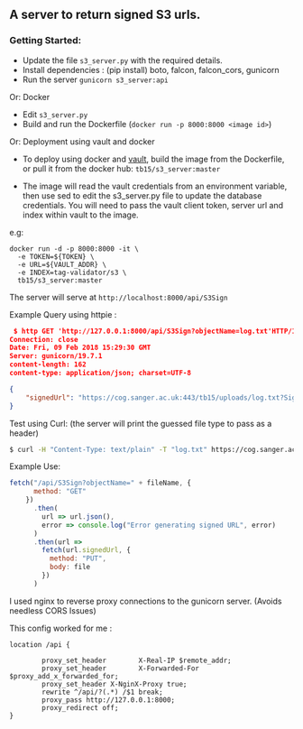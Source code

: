 ## A server to return signed S3 urls. 

### Getting Started:

* Update the file `s3_server.py` with the required details. 
* Install dependencies : (pip install) boto, falcon, falcon_cors, gunicorn 
* Run the server `gunicorn s3_server:api`

Or: Docker
* Edit `s3_server.py`
* Build and run the Dockerfile (`docker run -p 8000:8000 <image id>`)

Or: Deployment using vault and docker

* To deploy using docker and [vault](https://www.vaultproject.io/), build the image from the Dockerfile, or pull it from the docker hub: `tb15/s3_server:master` 

* The image will read the vault credentials from an environment variable, then use sed to edit the s3_server.py file to update the database credentials. You will need to pass the vault client token, server url and index within vault to the image.

e.g: 

```
docker run -d -p 8000:8000 -it \
  -e TOKEN=${TOKEN} \
  -e URL=${VAULT_ADDR} \
  -e INDEX=tag-validator/s3 \
  tb15/s3_server:master
  ```
The server will serve at `http://localhost:8000/api/S3Sign` 

Example Query using httpie :
    
```json
 $ http GET 'http://127.0.0.1:8000/api/S3Sign?objectName=log.txt'HTTP/1.1 200 OK
Connection: close
Date: Fri, 09 Feb 2018 15:29:30 GMT
Server: gunicorn/19.7.1
content-length: 162
content-type: application/json; charset=UTF-8

{
    "signedUrl": "https://cog.sanger.ac.uk:443/tb15/uploads/log.txt?Signature=Sc1fSryIPlslX092eKVrZmXVjSU%3D&Expires=1518190470&AWSAccessKeyId=QNTED0B3JWYME5G1S56A"
}
```

Test using Curl: (the server will print the guessed file type to pass as a header)

```bash
$ curl -H "Content-Type: text/plain" -T "log.txt" https://cog.sanger.ac.uk:443/tb15/uploads/log.txt\?Signature\=WTqc9VfhzDdwsho1nBkl4jxI1tg%3D\&Expires\=1518189029\&AWSAccessKeyId\=QNTED0B3JWYME5G1S56A
```

Example Use: 

```javascript
fetch("/api/S3Sign?objectName=" + fileName, {
      method: "GET"
    })
      .then(
        url => url.json(),
        error => console.log("Error generating signed URL", error)
      )
      .then(url =>
        fetch(url.signedUrl, {
          method: "PUT",
          body: file
        })
      )
 ```
I used nginx to reverse proxy connections to the gunicorn server. (Avoids needless CORS Issues)

This config worked for me : 

```
location /api {

        proxy_set_header        X-Real-IP $remote_addr;
        proxy_set_header        X-Forwarded-For $proxy_add_x_forwarded_for;
        proxy_set_header X-NginX-Proxy true;
        rewrite ^/api/?(.*) /$1 break;
        proxy_pass http://127.0.0.1:8000;
        proxy_redirect off;
}
```
